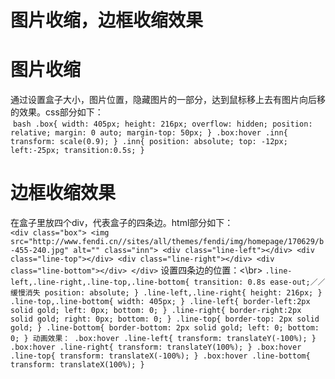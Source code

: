 # 图片收缩，边框收缩效果
# 图片收缩
  通过设置盒子大小，图片位置，隐藏图片的一部分，达到鼠标移上去有图片向后移的效果。css部分如下：<br>
  	  ```bash
		.box{
			width: 405px;
			height: 216px;
			overflow: hidden;
			position: relative;
			margin: 0 auto;
			margin-top: 50px;
		}
		.box:hover .inn{
			transform: scale(0.9);
		}
		.inn{
			position: absolute;
			top: -12px;
			left:-25px;
			transition:0.5s;
		}
	  ```
# 边框收缩效果
  在盒子里放四个div，代表盒子的四条边。html部分如下：<br>
  		```
		<div class="box">
			<img src="http://www.fendi.cn//sites/all/themes/fendi/img/homepage/170629/b-455-240.jpg" alt="" class="inn">
			<div class="line-left"></div>
			<div class="line-top"></div>
			<div class="line-right"></div>
			<div class="line-bottom"></div>
		</div>
		```
 设置四条边的位置：<\br>
   	      ```
		.line-left,.line-right,.line-top,.line-bottom{
			transition: 0.8s ease-out;／／缓慢消失
			position: absolute;
		}
		.line-left,.line-right{
			height: 216px;
		}
		.line-top,.line-bottom{
			width: 405px;
		}
		.line-left{
			border-left:2px solid gold;
			left: 0px;
			bottom: 0;
		}
		.line-right{
			border-right:2px solid gold;
			right: 0px;
			bottom: 0;
		}
		.line-top{
			border-top: 2px solid gold;
		}
		.line-bottom{
			border-bottom: 2px solid gold;
			left: 0;
			bottom: 0;
		}
		动画效果：
		.box:hover .line-left{
			transform: translateY(-100%);
		}
		.box:hover .line-right{
			transform: translateY(100%);
		}
		.box:hover .line-top{
			transform: translateX(-100%);
		}
		.box:hover .line-bottom{
			transform: translateX(100%);
		}
    	    ```
    
